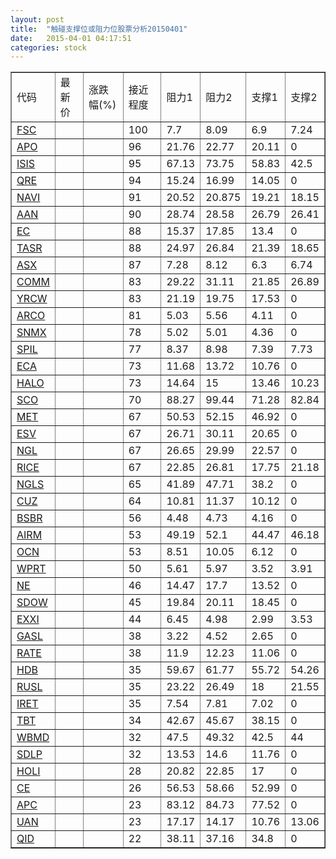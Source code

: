 ```yaml
---
layout: post
title:  "触碰支撑位或阻力位股票分析20150401"
date:   2015-04-01 04:17:51
categories: stock
---
```

<script type="text/javascript">
var stockList = []
stockList.push('gb_fsc');
stockList.push('gb_apo');
stockList.push('gb_isis');
stockList.push('gb_qre');
stockList.push('gb_navi');
stockList.push('gb_aan');
stockList.push('gb_ec');
stockList.push('gb_tasr');
stockList.push('gb_asx');
stockList.push('gb_comm');
stockList.push('gb_yrcw');
stockList.push('gb_arco');
stockList.push('gb_snmx');
stockList.push('gb_spil');
stockList.push('gb_eca');
stockList.push('gb_halo');
stockList.push('gb_sco');
stockList.push('gb_met');
stockList.push('gb_esv');
stockList.push('gb_ngl');
stockList.push('gb_rice');
stockList.push('gb_ngls');
stockList.push('gb_cuz');
stockList.push('gb_bsbr');
stockList.push('gb_airm');
stockList.push('gb_ocn');
stockList.push('gb_wprt');
stockList.push('gb_ne');
stockList.push('gb_sdow');
stockList.push('gb_exxi');
stockList.push('gb_gasl');
stockList.push('gb_rate');
stockList.push('gb_hdb');
stockList.push('gb_rusl');
stockList.push('gb_iret');
stockList.push('gb_tbt');
stockList.push('gb_wbmd');
stockList.push('gb_sdlp');
stockList.push('gb_holi');
stockList.push('gb_ce');
stockList.push('gb_apc');
stockList.push('gb_uan');
stockList.push('gb_qid');
</script>
<table border="1">
 <tr>
 <td>代码</td>
 <td>最新价</td>
 <td>涨跌幅(%)</td>
 <td>接近程度</td>
 <td>阻力1</td>
 <td>阻力2</td>
 <td>支撑1</td>
 <td>支撑2</td>
</tr>
  <tr id="fsc" class="green">
  <td><a href="http://stock.finance.sina.com.cn/usstock/quotes/FSC.html" target="_blank">FSC</a></td><td></td><td></td><td>100</td><td>7.7</td><td>8.09</td><td>6.9</td><td>7.24</td></tr>
  <tr id="apo" class="red">
  <td><a href="http://stock.finance.sina.com.cn/usstock/quotes/APO.html" target="_blank">APO</a></td><td></td><td></td><td>96</td><td>21.76</td><td>22.77</td><td>20.11</td><td>0</td></tr>
  <tr id="isis" class="red">
  <td><a href="http://stock.finance.sina.com.cn/usstock/quotes/ISIS.html" target="_blank">ISIS</a></td><td></td><td></td><td>95</td><td>67.13</td><td>73.75</td><td>58.83</td><td>42.5</td></tr>
  <tr id="qre" class="red">
  <td><a href="http://stock.finance.sina.com.cn/usstock/quotes/QRE.html" target="_blank">QRE</a></td><td></td><td></td><td>94</td><td>15.24</td><td>16.99</td><td>14.05</td><td>0</td></tr>
  <tr id="navi" class="red">
  <td><a href="http://stock.finance.sina.com.cn/usstock/quotes/NAVI.html" target="_blank">NAVI</a></td><td></td><td></td><td>91</td><td>20.52</td><td>20.875</td><td>19.21</td><td>18.15</td></tr>
  <tr id="aan" class="red">
  <td><a href="http://stock.finance.sina.com.cn/usstock/quotes/AAN.html" target="_blank">AAN</a></td><td></td><td></td><td>90</td><td>28.74</td><td>28.58</td><td>26.79</td><td>26.41</td></tr>
  <tr id="ec" class="red">
  <td><a href="http://stock.finance.sina.com.cn/usstock/quotes/EC.html" target="_blank">EC</a></td><td></td><td></td><td>88</td><td>15.37</td><td>17.85</td><td>13.4</td><td>0</td></tr>
  <tr id="tasr" class="red">
  <td><a href="http://stock.finance.sina.com.cn/usstock/quotes/TASR.html" target="_blank">TASR</a></td><td></td><td></td><td>88</td><td>24.97</td><td>26.84</td><td>21.39</td><td>18.65</td></tr>
  <tr id="asx" class="red">
  <td><a href="http://stock.finance.sina.com.cn/usstock/quotes/ASX.html" target="_blank">ASX</a></td><td></td><td></td><td>87</td><td>7.28</td><td>8.12</td><td>6.3</td><td>6.74</td></tr>
  <tr id="comm" class="red">
  <td><a href="http://stock.finance.sina.com.cn/usstock/quotes/COMM.html" target="_blank">COMM</a></td><td></td><td></td><td>83</td><td>29.22</td><td>31.11</td><td>21.85</td><td>26.89</td></tr>
  <tr id="yrcw" class="green">
  <td><a href="http://stock.finance.sina.com.cn/usstock/quotes/YRCW.html" target="_blank">YRCW</a></td><td></td><td></td><td>83</td><td>21.19</td><td>19.75</td><td>17.53</td><td>0</td></tr>
  <tr id="arco" class="red">
  <td><a href="http://stock.finance.sina.com.cn/usstock/quotes/ARCO.html" target="_blank">ARCO</a></td><td></td><td></td><td>81</td><td>5.03</td><td>5.56</td><td>4.11</td><td>0</td></tr>
  <tr id="snmx" class="green">
  <td><a href="http://stock.finance.sina.com.cn/usstock/quotes/SNMX.html" target="_blank">SNMX</a></td><td></td><td></td><td>78</td><td>5.02</td><td>5.01</td><td>4.36</td><td>0</td></tr>
  <tr id="spil" class="red">
  <td><a href="http://stock.finance.sina.com.cn/usstock/quotes/SPIL.html" target="_blank">SPIL</a></td><td></td><td></td><td>77</td><td>8.37</td><td>8.98</td><td>7.39</td><td>7.73</td></tr>
  <tr id="eca" class="green">
  <td><a href="http://stock.finance.sina.com.cn/usstock/quotes/ECA.html" target="_blank">ECA</a></td><td></td><td></td><td>73</td><td>11.68</td><td>13.72</td><td>10.76</td><td>0</td></tr>
  <tr id="halo" class="red">
  <td><a href="http://stock.finance.sina.com.cn/usstock/quotes/HALO.html" target="_blank">HALO</a></td><td></td><td></td><td>73</td><td>14.64</td><td>15</td><td>13.46</td><td>10.23</td></tr>
  <tr id="sco" class="green">
  <td><a href="http://stock.finance.sina.com.cn/usstock/quotes/SCO.html" target="_blank">SCO</a></td><td></td><td></td><td>70</td><td>88.27</td><td>99.44</td><td>71.28</td><td>82.84</td></tr>
  <tr id="met" class="green">
  <td><a href="http://stock.finance.sina.com.cn/usstock/quotes/MET.html" target="_blank">MET</a></td><td></td><td></td><td>67</td><td>50.53</td><td>52.15</td><td>46.92</td><td>0</td></tr>
  <tr id="esv" class="green">
  <td><a href="http://stock.finance.sina.com.cn/usstock/quotes/ESV.html" target="_blank">ESV</a></td><td></td><td></td><td>67</td><td>26.71</td><td>30.11</td><td>20.65</td><td>0</td></tr>
  <tr id="ngl" class="red">
  <td><a href="http://stock.finance.sina.com.cn/usstock/quotes/NGL.html" target="_blank">NGL</a></td><td></td><td></td><td>67</td><td>26.65</td><td>29.99</td><td>22.57</td><td>0</td></tr>
  <tr id="rice" class="green">
  <td><a href="http://stock.finance.sina.com.cn/usstock/quotes/RICE.html" target="_blank">RICE</a></td><td></td><td></td><td>67</td><td>22.85</td><td>26.81</td><td>17.75</td><td>21.18</td></tr>
  <tr id="ngls" class="red">
  <td><a href="http://stock.finance.sina.com.cn/usstock/quotes/NGLS.html" target="_blank">NGLS</a></td><td></td><td></td><td>65</td><td>41.89</td><td>47.71</td><td>38.2</td><td>0</td></tr>
  <tr id="cuz" class="red">
  <td><a href="http://stock.finance.sina.com.cn/usstock/quotes/CUZ.html" target="_blank">CUZ</a></td><td></td><td></td><td>64</td><td>10.81</td><td>11.37</td><td>10.12</td><td>0</td></tr>
  <tr id="bsbr" class="red">
  <td><a href="http://stock.finance.sina.com.cn/usstock/quotes/BSBR.html" target="_blank">BSBR</a></td><td></td><td></td><td>56</td><td>4.48</td><td>4.73</td><td>4.16</td><td>0</td></tr>
  <tr id="airm" class="green">
  <td><a href="http://stock.finance.sina.com.cn/usstock/quotes/AIRM.html" target="_blank">AIRM</a></td><td></td><td></td><td>53</td><td>49.19</td><td>52.1</td><td>44.47</td><td>46.18</td></tr>
  <tr id="ocn" class="red">
  <td><a href="http://stock.finance.sina.com.cn/usstock/quotes/OCN.html" target="_blank">OCN</a></td><td></td><td></td><td>53</td><td>8.51</td><td>10.05</td><td>6.12</td><td>0</td></tr>
  <tr id="wprt" class="green">
  <td><a href="http://stock.finance.sina.com.cn/usstock/quotes/WPRT.html" target="_blank">WPRT</a></td><td></td><td></td><td>50</td><td>5.61</td><td>5.97</td><td>3.52</td><td>3.91</td></tr>
  <tr id="ne" class="red">
  <td><a href="http://stock.finance.sina.com.cn/usstock/quotes/NE.html" target="_blank">NE</a></td><td></td><td></td><td>46</td><td>14.47</td><td>17.7</td><td>13.52</td><td>0</td></tr>
  <tr id="sdow" class="red">
  <td><a href="http://stock.finance.sina.com.cn/usstock/quotes/SDOW.html" target="_blank">SDOW</a></td><td></td><td></td><td>45</td><td>19.84</td><td>20.11</td><td>18.45</td><td>0</td></tr>
  <tr id="exxi" class="green">
  <td><a href="http://stock.finance.sina.com.cn/usstock/quotes/EXXI.html" target="_blank">EXXI</a></td><td></td><td></td><td>44</td><td>6.45</td><td>4.98</td><td>2.99</td><td>3.53</td></tr>
  <tr id="gasl" class="red">
  <td><a href="http://stock.finance.sina.com.cn/usstock/quotes/GASL.html" target="_blank">GASL</a></td><td></td><td></td><td>38</td><td>3.22</td><td>4.52</td><td>2.65</td><td>0</td></tr>
  <tr id="rate" class="green">
  <td><a href="http://stock.finance.sina.com.cn/usstock/quotes/RATE.html" target="_blank">RATE</a></td><td></td><td></td><td>38</td><td>11.9</td><td>12.23</td><td>11.06</td><td>0</td></tr>
  <tr id="hdb" class="red">
  <td><a href="http://stock.finance.sina.com.cn/usstock/quotes/HDB.html" target="_blank">HDB</a></td><td></td><td></td><td>35</td><td>59.67</td><td>61.77</td><td>55.72</td><td>54.26</td></tr>
  <tr id="rusl" class="green">
  <td><a href="http://stock.finance.sina.com.cn/usstock/quotes/RUSL.html" target="_blank">RUSL</a></td><td></td><td></td><td>35</td><td>23.22</td><td>26.49</td><td>18</td><td>21.55</td></tr>
  <tr id="iret" class="red">
  <td><a href="http://stock.finance.sina.com.cn/usstock/quotes/IRET.html" target="_blank">IRET</a></td><td></td><td></td><td>35</td><td>7.54</td><td>7.81</td><td>7.02</td><td>0</td></tr>
  <tr id="tbt" class="red">
  <td><a href="http://stock.finance.sina.com.cn/usstock/quotes/TBT.html" target="_blank">TBT</a></td><td></td><td></td><td>34</td><td>42.67</td><td>45.67</td><td>38.15</td><td>0</td></tr>
  <tr id="wbmd" class="green">
  <td><a href="http://stock.finance.sina.com.cn/usstock/quotes/WBMD.html" target="_blank">WBMD</a></td><td></td><td></td><td>32</td><td>47.5</td><td>49.32</td><td>42.5</td><td>44</td></tr>
  <tr id="sdlp" class="green">
  <td><a href="http://stock.finance.sina.com.cn/usstock/quotes/SDLP.html" target="_blank">SDLP</a></td><td></td><td></td><td>32</td><td>13.53</td><td>14.6</td><td>11.76</td><td>0</td></tr>
  <tr id="holi" class="red">
  <td><a href="http://stock.finance.sina.com.cn/usstock/quotes/HOLI.html" target="_blank">HOLI</a></td><td></td><td></td><td>28</td><td>20.82</td><td>22.85</td><td>17</td><td>0</td></tr>
  <tr id="ce" class="red">
  <td><a href="http://stock.finance.sina.com.cn/usstock/quotes/CE.html" target="_blank">CE</a></td><td></td><td></td><td>26</td><td>56.53</td><td>58.66</td><td>52.99</td><td>0</td></tr>
  <tr id="apc" class="red">
  <td><a href="http://stock.finance.sina.com.cn/usstock/quotes/APC.html" target="_blank">APC</a></td><td></td><td></td><td>23</td><td>83.12</td><td>84.73</td><td>77.52</td><td>0</td></tr>
  <tr id="uan" class="green">
  <td><a href="http://stock.finance.sina.com.cn/usstock/quotes/UAN.html" target="_blank">UAN</a></td><td></td><td></td><td>23</td><td>17.17</td><td>14.17</td><td>10.76</td><td>13.06</td></tr>
  <tr id="qid" class="red">
  <td><a href="http://stock.finance.sina.com.cn/usstock/quotes/QID.html" target="_blank">QID</a></td><td></td><td></td><td>22</td><td>38.11</td><td>37.16</td><td>34.8</td><td>0</td></tr>
</table>
